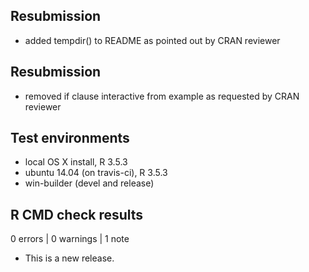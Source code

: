 ## Resubmission
* added tempdir() to README as pointed out by CRAN reviewer

## Resubmission
* removed if clause interactive from example as requested by CRAN reviewer

## Test environments
* local OS X install, R 3.5.3
* ubuntu 14.04 (on travis-ci), R 3.5.3
* win-builder (devel and release)

## R CMD check results

0 errors | 0 warnings | 1 note

* This is a new release.
